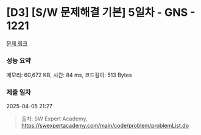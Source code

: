 # [D3] [S/W 문제해결 기본] 5일차 - GNS - 1221 

[문제 링크](https://swexpertacademy.com/main/code/problem/problemDetail.do?contestProbId=AV14jJh6ACYCFAYD) 

### 성능 요약

메모리: 60,672 KB, 시간: 84 ms, 코드길이: 513 Bytes

### 제출 일자

2025-04-05 21:27



> 출처: SW Expert Academy, https://swexpertacademy.com/main/code/problem/problemList.do